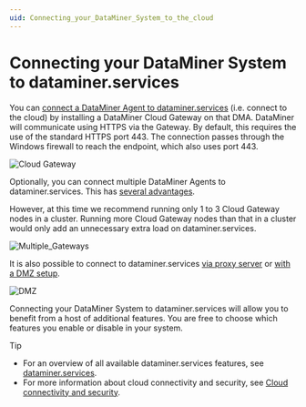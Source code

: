 ```yaml
---
uid: Connecting_your_DataMiner_System_to_the_cloud
---
```


# Connecting your DataMiner System to dataminer.services

You can [connect a DataMiner Agent to dataminer.services](xref:Connect_to_dataminer_services) (i.e. connect to the cloud) by installing a DataMiner Cloud Gateway on that DMA. DataMiner will communicate using HTTPS via the Gateway. By default, this requires the use of the standard HTTPS port 443. The connection passes through the Windows firewall to reach the endpoint, which also uses port 443.

![Cloud Gateway](~/user-guide/images/Cloud_Gateway.png)

Optionally, you can connect multiple DataMiner Agents to dataminer.services. This has [several advantages](xref:FAQ_DCP#do-all-agents-in-a-dms-have-to-be-connected-to-dataminerservices).

However, at this time we recommend running only 1 to 3 Cloud Gateway nodes in a cluster. Running more Cloud Gateway nodes than that in a cluster would only add an unnecessary extra load on dataminer.services.

![Multiple_Gateways](~/user-guide/images/Multiple_DMAs_Connected.png)

It is also possible to connect to dataminer.services [via proxy server](xref:Connect_to_cloud_via_proxy) or [with a DMZ setup](xref:Connect_to_cloud_with_DMZ).

![DMZ](~/user-guide/images/DMZ_CloudGateway.png)

Connecting your DataMiner System to dataminer.services will allow you to benefit from a host of additional features. You are free to choose which features you enable or disable in your system.

> [!TIP]
>
> - For an overview of all available dataminer.services features, see [dataminer.services](xref:Overview_DCP).
> - For more information about cloud connectivity and security, see [Cloud connectivity and security](xref:Cloud_connectivity_and_security#connecting-to-dataminerservices).
